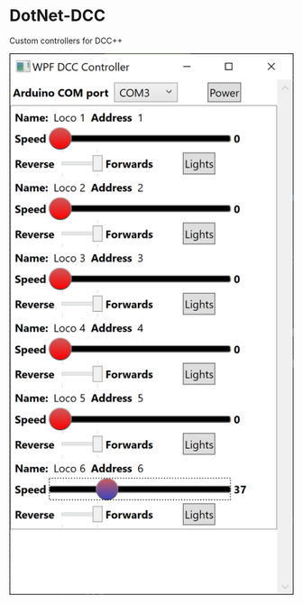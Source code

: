 # DotNet-DCC
Custom controllers for DCC++

![Alt text](/DccWpfDesktopApp/Screenshots/WPF%20App%200.1.png?raw=true "WPF App Initial Release")
